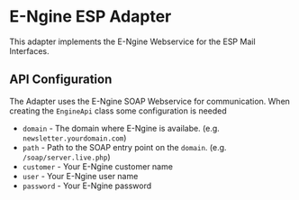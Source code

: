 E-Ngine ESP Adapter
===================

This adapter implements the E-Ngine Webservice for the ESP Mail Interfaces.

## API Configuration ##
The Adapter uses the E-Ngine SOAP Webservice for communication. When creating the `EngineApi` class some configuration is needed

 + `domain` - The domain where E-Ngine is availabe. (e.g. `newsletter.yourdomain.com`)
 + `path` - Path to the SOAP entry point on the `domain`. (e.g. `/soap/server.live.php`)
 + `customer` - Your E-Ngine customer name
 + `user` - Your E-Ngine user name
 + `password` - Your E-Ngine password
